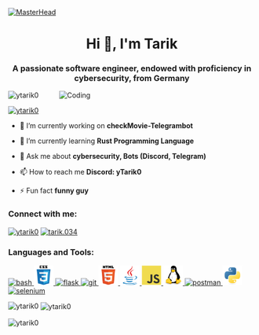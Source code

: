 [![MasterHead](https://i.pinimg.com/originals/fe/a5/a2/fea5a2ebb5407dfeba6c9c55e5207c40.jpg)](https://rishavchanda.io)
<h1 align="center">Hi 👋, I'm Tarik</h1>
<h3 align="center">A passionate software engineer, endowed with proficiency in cybersecurity, from Germany</h3>
<img align="right" alt="Coding" width="400" src="https://upload.wikimedia.org/wikipedia/commons/6/6f/Programming123najra.gif">


<p align="left"> <img src="https://komarev.com/ghpvc/?username=ytarik0&label=Profile%20views&color=0e75b6&style=flat" alt="ytarik0" /> </p>

<p align="left"> <a href="https://twitter.com/ytarik0" target="blank"><img src="https://img.shields.io/twitter/follow/ytarik0?logo=twitter&style=for-the-badge" alt="ytarik0" /></a> </p>

- 🔭 I’m currently working on **checkMovie-Telegrambot**

- 🌱 I’m currently learning **Rust Programming Language**

- 💬 Ask me about **cybersecurity, Bots (Discord, Telegram)**

- 📫 How to reach me **Discord: yTarik0**

- ⚡ Fun fact **funny guy**

<h3 align="left">Connect with me:</h3>
<p align="left">
<a href="https://twitter.com/ytarik0" target="blank"><img align="center" src="https://raw.githubusercontent.com/rahuldkjain/github-profile-readme-generator/master/src/images/icons/Social/twitter.svg" alt="ytarik0" height="30" width="40" /></a>
<a href="https://instagram.com/tarik.034" target="blank"><img align="center" src="https://raw.githubusercontent.com/rahuldkjain/github-profile-readme-generator/master/src/images/icons/Social/instagram.svg" alt="tarik.034" height="30" width="40" /></a>
</p>

<h3 align="left">Languages and Tools:</h3>
<p align="left"> <a href="https://www.gnu.org/software/bash/" target="_blank" rel="noreferrer"> <img src="https://www.vectorlogo.zone/logos/gnu_bash/gnu_bash-icon.svg" alt="bash" width="40" height="40"/> </a> <a href="https://www.w3schools.com/css/" target="_blank" rel="noreferrer"> <img src="https://raw.githubusercontent.com/devicons/devicon/master/icons/css3/css3-original-wordmark.svg" alt="css3" width="40" height="40"/> </a> <a href="https://flask.palletsprojects.com/" target="_blank" rel="noreferrer"> <img src="https://www.vectorlogo.zone/logos/pocoo_flask/pocoo_flask-icon.svg" alt="flask" width="40" height="40"/> </a> <a href="https://git-scm.com/" target="_blank" rel="noreferrer"> <img src="https://www.vectorlogo.zone/logos/git-scm/git-scm-icon.svg" alt="git" width="40" height="40"/> </a> <a href="https://www.w3.org/html/" target="_blank" rel="noreferrer"> <img src="https://raw.githubusercontent.com/devicons/devicon/master/icons/html5/html5-original-wordmark.svg" alt="html5" width="40" height="40"/> </a> <a href="https://www.java.com" target="_blank" rel="noreferrer"> <img src="https://raw.githubusercontent.com/devicons/devicon/master/icons/java/java-original.svg" alt="java" width="40" height="40"/> </a> <a href="https://developer.mozilla.org/en-US/docs/Web/JavaScript" target="_blank" rel="noreferrer"> <img src="https://raw.githubusercontent.com/devicons/devicon/master/icons/javascript/javascript-original.svg" alt="javascript" width="40" height="40"/> </a> <a href="https://www.linux.org/" target="_blank" rel="noreferrer"> <img src="https://raw.githubusercontent.com/devicons/devicon/master/icons/linux/linux-original.svg" alt="linux" width="40" height="40"/> </a> <a href="https://postman.com" target="_blank" rel="noreferrer"> <img src="https://www.vectorlogo.zone/logos/getpostman/getpostman-icon.svg" alt="postman" width="40" height="40"/> </a> <a href="https://www.python.org" target="_blank" rel="noreferrer"> <img src="https://raw.githubusercontent.com/devicons/devicon/master/icons/python/python-original.svg" alt="python" width="40" height="40"/> </a> <a href="https://www.selenium.dev" target="_blank" rel="noreferrer"> <img src="https://raw.githubusercontent.com/detain/svg-logos/780f25886640cef088af994181646db2f6b1a3f8/svg/selenium-logo.svg" alt="selenium" width="40" height="40"/> </a> </p>

<p><img align="left" src="https://github-readme-stats.vercel.app/api/top-langs?username=ytarik0&show_icons=true&locale=en&layout=compact" alt="ytarik0" /></p>

<p>&nbsp;<img align="center" src="https://github-readme-stats.vercel.app/api?username=ytarik0&show_icons=true&locale=en" alt="ytarik0" /></p>

<p><img align="center" src="https://github-readme-streak-stats.herokuapp.com/?user=ytarik0&" alt="ytarik0" /></p>
